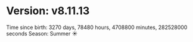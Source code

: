 # Version: v8.11.13
Time since birth: 3270 days, 78480 hours, 4708800 minutes, 282528000 seconds
Season: Summer ☀️
